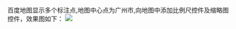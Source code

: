 百度地图显示多个标注点,地图中心点为广州市,向地图中添加比例尺控件及缩略图控件，效果图如下：
![](https://ws2.sinaimg.cn/large/006tNbRwly1fgm0kn2k7qj30n00ga44p.jpg)
